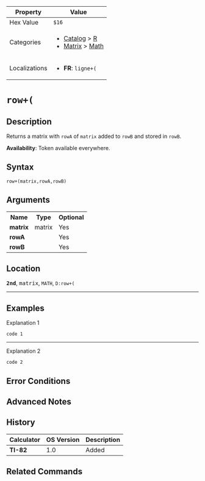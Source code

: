 | Property      | Value |
|---------------|-------|
| Hex Value     | `$16`|
| Categories    | <ul><li>[Catalog](<../categories/Catalog.md>) > [R](<../categories/Catalog.md#R>)</li><li>[Matrix](<../categories/Matrix.md>) > [Math](<../categories/Matrix.md#Math>)</li></ul> |
| Localizations | <ul><li><b>FR</b>: `ligne+(`</li></ul> |

# `row+(`

## Description
Returns a matrix with `rowA` of `matrix` added to `rowB` and stored in `rowB`.


<b>Availability</b>: Token available everywhere.

## Syntax
`row+(matrix,rowA,rowB)`

## Arguments
<table>
<tr><th>Name</th><th>Type</th><th>Optional</th></tr>

<tr><td><b>matrix</b></td><td>matrix</td><td>Yes</td></tr>

<tr><td><b>rowA</b></td><td></td><td>Yes</td></tr>

<tr><td><b>rowB</b></td><td></td><td>Yes</td></tr>

</table>

## Location
<tt><kbd><b>2nd</b></kbd></tt>, <kbd>matrix</kbd>, `MATH`, `D:row+(`
<hr>

## Examples

Explanation 1
```ti-basic
code 1
```
---
Explanation 2
```ti-basic
code 2
```

## Error Conditions


## Advanced Notes


## History
| Calculator | OS Version | Description |
|------------|------------|-------------|
| <b>TI-82</b> | 1.0 | Added |

## Related Commands

